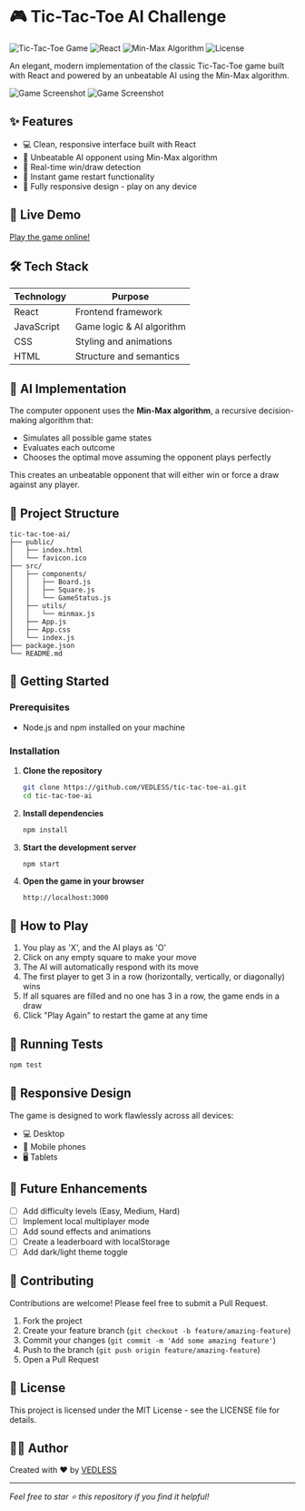 # 🎮 Tic-Tac-Toe AI Challenge

![Tic-Tac-Toe Game](https://img.shields.io/badge/Game-Tic--Tac--Toe-blue)
![React](https://img.shields.io/badge/Built%20with-React-61DAFB?logo=react)
![Min-Max Algorithm](https://img.shields.io/badge/AI-Min--Max%20Algorithm-red)
![License](https://img.shields.io/badge/License-MIT-green)

An elegant, modern implementation of the classic Tic-Tac-Toe game built with React and powered by an unbeatable AI using the Min-Max algorithm.

![Game Screenshot](../assets/ss1.png)
![Game Screenshot](../assets/ss2.png)

## ✨ Features

- 💻 Clean, responsive interface built with React
- 🧠 Unbeatable AI opponent using Min-Max algorithm
- 🎯 Real-time win/draw detection
- 🔄 Instant game restart functionality
- 📱 Fully responsive design - play on any device

## 🚀 Live Demo

[Play the game online!](https://VEDLESS.github.io/tic-tac-toe-ai.git/) 

## 🛠️ Tech Stack

| Technology | Purpose |
|------------|---------|
| React | Frontend framework |
| JavaScript | Game logic & AI algorithm |
| CSS | Styling and animations |
| HTML | Structure and semantics |

## 🤖 AI Implementation

The computer opponent uses the **Min-Max algorithm**, a recursive decision-making algorithm that:
- Simulates all possible game states
- Evaluates each outcome
- Chooses the optimal move assuming the opponent plays perfectly

This creates an unbeatable opponent that will either win or force a draw against any player.

## 📂 Project Structure

```
tic-tac-toe-ai/
├── public/
│   ├── index.html
│   └── favicon.ico
├── src/
│   ├── components/
│   │   ├── Board.js
│   │   ├── Square.js
│   │   └── GameStatus.js
│   ├── utils/
│   │   └── minmax.js
│   ├── App.js
│   ├── App.css
│   └── index.js
├── package.json
└── README.md
```

## 🚀 Getting Started

### Prerequisites
- Node.js and npm installed on your machine

### Installation

1. **Clone the repository**
   ```bash
   git clone https://github.com/VEDLESS/tic-tac-toe-ai.git
   cd tic-tac-toe-ai
   ```

2. **Install dependencies**
   ```bash
   npm install
   ```

3. **Start the development server**
   ```bash
   npm start
   ```

4. **Open the game in your browser**
   ```
   http://localhost:3000
   ```

## 🎯 How to Play

1. You play as 'X', and the AI plays as 'O'
2. Click on any empty square to make your move
3. The AI will automatically respond with its move
4. The first player to get 3 in a row (horizontally, vertically, or diagonally) wins
5. If all squares are filled and no one has 3 in a row, the game ends in a draw
6. Click "Play Again" to restart the game at any time

## 🧪 Running Tests

```bash
npm test
```

## 📱 Responsive Design

The game is designed to work flawlessly across all devices:
- 💻 Desktop
- 📱 Mobile phones
- 🖥️ Tablets

## 🔮 Future Enhancements

- [ ] Add difficulty levels (Easy, Medium, Hard)
- [ ] Implement local multiplayer mode
- [ ] Add sound effects and animations
- [ ] Create a leaderboard with localStorage
- [ ] Add dark/light theme toggle

## 🤝 Contributing

Contributions are welcome! Please feel free to submit a Pull Request.

1. Fork the project
2. Create your feature branch (`git checkout -b feature/amazing-feature`)
3. Commit your changes (`git commit -m 'Add some amazing feature'`)
4. Push to the branch (`git push origin feature/amazing-feature`)
5. Open a Pull Request

## 📜 License

This project is licensed under the MIT License - see the LICENSE file for details.

## 👨‍💻 Author

Created with ❤️ by [VEDLESS](https://github.com/VEDLESS)

---

*Feel free to star ⭐ this repository if you find it helpful!*
